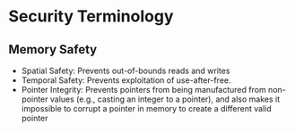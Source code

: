 # Security Terminology

## Memory Safety
- Spatial Safety: Prevents out-of-bounds reads and writes
- Temporal Safety: Prevents exploitation of use-after-free.
- Pointer Integrity: Prevents pointers from being manufactured from non-pointer values (e.g., casting an integer to a pointer), and also makes it impossible to corrupt a pointer in memory to create a different valid pointer